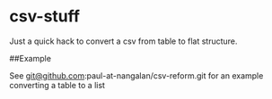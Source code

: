 # csv-stuff
Just a quick hack to convert a csv from table to flat structure.

##Example

See git@github.com:paul-at-nangalan/csv-reform.git for an example converting a table to a list

